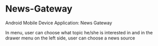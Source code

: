 # News-Gateway

Android Mobile Device Application: News Gateway

In menu, user can choose what topic he/she is interested in and in the drawer menu on the left side, user can choose a news source
